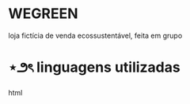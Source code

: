 # WEGREEN
loja fictícia de venda ecossustentável, feita em grupo

# ⋆౨ৎ linguagens utilizadas
html 
